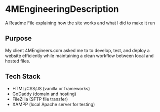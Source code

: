 # 4MEngineeringDescription
A Readme File explaining how the site works and what I did to make it run

## Purpose
My client 4MEngineers.com asked me to to develop, test, and deploy a website efficiently while maintaining a clean workflow between local and hosted files.

## Tech Stack
- HTML/CSS/JS (vanilla or frameworks)
- GoDaddy (domain and hosting)
- FileZilla (SFTP file transfer)
- XAMPP (local Apache server for testing)
